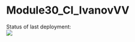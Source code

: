 # Module30_CI_IvanovVV

Status of last deployment:</br>
<img src="https://github.com/vade91/Module30_CI_IvanovVV/workflows/My-GitHubActions/badge.svg?branch=master"><br>
